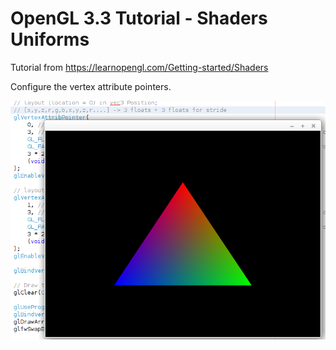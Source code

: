 # OpenGL 3.3 Tutorial - Shaders Uniforms

Tutorial from https://learnopengl.com/Getting-started/Shaders

Configure the vertex attribute pointers.

![alt text](https://github.com/tapin13/openGL-3-3-examples/blob/master/tutorial34_shaders_more_attributes/Screenshot.png)

